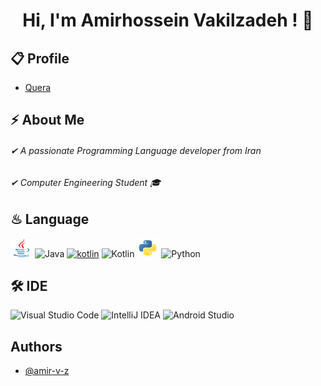 <h1 align="center">Hi, I'm Amirhossein Vakilzadeh ! 👋</h1>

## 📋 Profile
- <a href="https://quera.org/profile/amir_v_z">Quera</a>

## ⚡ About Me
<h6 align="left">✔ A passionate Programming Language developer from Iran</h6>
<h6 align="left">✔ Computer Engineering Student 🎓</h6>

## ♨ Language

<a href="https://www.java.com" target="_blank" rel="noreferrer"><img src="https://raw.githubusercontent.com/devicons/devicon/master/icons/java/java-original.svg" alt="java" width="35" height="30"/></a>
<img alt="Java" src="https://img.shields.io/badge/Java-f39c12.svg?style=for-the-badge&logoColor=white"/>
<a href="https://kotlinlang.org" target="_blank" rel="noreferrer"><img src="https://www.vectorlogo.zone/logos/kotlinlang/kotlinlang-icon.svg" alt="kotlin" width="35" height="27"/></a>
<img alt="Kotlin" src="https://img.shields.io/badge/Kotlin-6c5ce7.svg?style=for-the-badge&logoColor=white"/>
<a href="https://www.python.org" target="_blank" rel="noreferrer"> <img src="https://raw.githubusercontent.com/devicons/devicon/master/icons/python/python-original.svg" alt="python" width="35" height="30"/></a>
<img alt="Python" src="https://img.shields.io/badge/Python-3776AB.svg?style=for-the-badge&logoColor=white"/>

## 🛠 IDE

<div float="right">
  <img alt="Visual Studio Code" src="https://img.shields.io/badge/VisualStudioCode-0078d7.svg?style=for-the-badge&logo=visual-studio-code&logoColor=white"/>
  <img alt="IntelliJ IDEA" src="https://img.shields.io/badge/IntelliJIDEA-000000.svg?style=for-the-badge&logo=intellij-idea&logoColor=white"/>
  <img alt="Android Studio" src="https://img.shields.io/badge/AndroidStudio-00a8ff.svg?style=for-the-badge&logo=android-studio&logoColor=white"/>
</div>

  ## Authors
- [@amir-v-z](https://www.github.com/amir-v-z)
